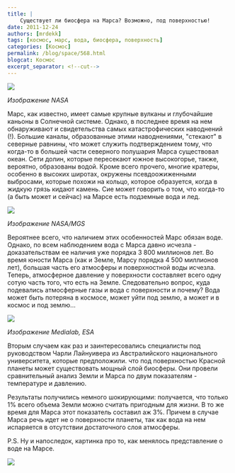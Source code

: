 ```yaml
---
title: |
    Существует ли биосфера на Марса? Возможно, под поверхностью!
date: 2011-12-24
authors: [mrdekk]
tags: [космос, марс, вода, биосфера, поверхность]
categories: [Космос]
permalink: /blog/space/568.html
blogcat: Космос
excerpt_separator: <!--cut-->
---
```



![](http://itw66.ru/uploads/images/00/00/01/2011/12/24/8073e4.jpg)

_Изображение NASA_

Марс, как известно, имеет самые крупные вулканы и глубочайшие каньоны в Солнечной системе. Однако, в последнее время на нем обнаруживают и свидетельства самых катастрофических наводнений (!). Большие каналы, образованные этими наводнениями, "стекают" в северные равнины, что может служить подтверждением тому, что когда-то в большей части северного полушария Марса существовал океан. Сети долин, которые пересекают южное высокогорье, также, вероятно, образованы водой. Кроме всего прочего, многие кратеры, особенно в высоких широтах, окружены псевдоожиженными выбросами, которые похожи на кольцо, которое образуется, когда в жидкую грязь кидают камень. Сие может говорить о том, что когда-то (а быть может и сейчас) на Марсе есть подземные вода и лед.


<!--cut-->



![](http://itw66.ru/uploads/images/00/00/01/2011/12/24/aa19e6.jpg)

_Изображение NASA/MGS_

Вероятнее всего, что наличием этих особенностей Марс обязан воде. Однако, по всем наблюдением вода с Марса давно исчезла - доказательствам ее наличия уже порядка 3 800 миллионов лет. Во время юности Марса (как и Земле, Марсу порядка 4 500 миллионов лет), большая часть его атмосферы и поверхностной воды исчезла. Теперь, атмосферное давление у поверхности составляет всего одну сотую часть того, что есть на Земле. Следовательно вопрос, куда подевались атмосферные газы и вода с поверхности и почему? Вода может быть потеряна в космосе, может уйти под землю, а может и в космос и под землю...


![](http://itw66.ru/uploads/images/00/00/01/2011/12/24/76adf3.jpg)

_Изображение Medialab, ESA_

Вторым случаем как раз и заинтересовались специалисты под руководством Чарли Лайнуивера из Австралийского национального университета, которые предположили. что под поверхностью Красной планеты может существовать мощный слой биосферы. Они провели сравнительный анализ Земли и Марса по двум показателям - температуре и давлению.

Результаты получились немного шокирующими: получается, что только 1% всего объема Земли можно считать пригодным для жизни. В то же время для Марса этот показатель составил аж 3%. Причем в случае Марса  речь идет не о поверхности планеты, так как вода на нем испаряется в отсутствии достаточного слоя атмосферы.

P.S. Ну и напоследок, картинка про то, как менялось представление о воде на Марсе.


![](http://itw66.ru/uploads/images/00/00/01/2011/12/24/e06585.jpg)

